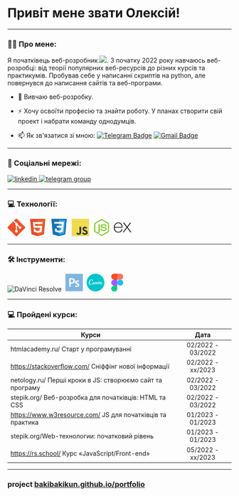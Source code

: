 
# Привіт мене звати Олексій!

---

### :man_technologist: Про мене:

Я початківець веб-розробник.<img src="https://media.giphy.com/media/WUlplcMpOCEmTGBtBW/giphy.gif" width="30px">. З початку 2022 року навчаюсь веб-розробці: від теорії популярних веб-ресурсів до різних курсів та практикумів. Пробував себе у написанні скриптів на python, але повернувся до написання сайтів та веб-програми.

- :telescope: Вивчаю веб-розробку.

- :zap: Хочу освоїти професію та знайти роботу. У планах створити свій проект і набрати команду однодумців.

- :mailbox: Як зв'язатися зі мною: [![Telegram Badge](https://img.shields.io/badge/-alexeyrublev-blue?style=flat&logo=Telegram&logoColor=white)](https://t.me/hplyr) [![Gmail Badge](https://img.shields.io/badge/-Gmail-red?style=flat&logo=Gmail&logoColor=white)](mailto:lastavengerintheworld@gmail.com)

---

### 🤝 Соціальні мережі:

  <div id="badges">
    <a href="https://www.linkedin.com/in/%D0%BB%D0%B5%D1%88%D0%B0-%D1%80%D1%83%D0%B1%D0%BB%D0%B5%D0%B2-5311981a4/" target="_blank">
      <img src="https://cdn-icons-png.flaticon.com/512/2504/2504799.png" width="40" height="40" alt="linkedin" />
    </a>
    <a href="" target="_blank">
      <img src="https://cdn-icons-png.flaticon.com/512/2111/2111646.png" width="40" height="40" alt="telegram group" />
    </a>
  </div>

---

### 💻 Технології:

<div>
  <img src="https://github.com/devicons/devicon/blob/master/icons/git/git-original.svg" title="git" alt="git" width="40" height="40"/>&nbsp
  <img src="https://github.com/devicons/devicon/blob/master/icons/html5/html5-original.svg" title="html5" alt="html5" width="40" height="40"/>&nbsp
  <img src="https://github.com/devicons/devicon/blob/master/icons/css3/css3-original.svg" title="css" alt="css" width="40" height="40"/>&nbsp
  <img src="https://github.com/devicons/devicon/blob/master/icons/javascript/javascript-original.svg" title="javascript" alt="javascript" width="40" height="40"/>&nbsp
  <img src="https://github.com/devicons/devicon/blob/master/icons/nodejs/nodejs-original.svg" title="nodejs" alt="nodejs" width="40" height="40"/>&nbsp
  <img src="https://github.com/devicons/devicon/blob/master/icons/express/express-original.svg" title="express" alt="express" width="40" height="40"/>&nbsp
</div>

---

### 🛠 Інструменти:

<div>
  <img src="https://upload.wikimedia.org/wikipedia/commons/9/90/DaVinci_Resolve_17_logo.svg" title="DaVinci Resolve" alt="DaVinci Resolve" width="40" height="40"/>&nbsp;
  <img src="https://github.com/devicons/devicon/blob/master/icons/photoshop/photoshop-plain.svg" title="photoshop" alt="photoshop" width="40" height="40"/>&nbsp;
  <img src="https://github.com/devicons/devicon/blob/master/icons/canva/canva-original.svg" title="canva" alt="canva" width="40" height="40"/>&nbsp;
  <img src="https://github.com/devicons/devicon/blob/master/icons/figma/figma-original.svg" title="figma" alt="figma" width="40" height="40"/>&nbsp;
</div>

---

### 💻 Пройдені курси:

| Курси                                                           | Дата              |
| ----------------------------------------------------------------| :---------------: |
| htmlacademy.ru/ Старт у програмуванні                           | 02/2022 - 03/2022 |
| https://stackoverflow.com/ Сніффінг нової інформації            | 02/2022 - xx/2023 |
| netology.ru/ Перші кроки в JS: створюємо сайт та програму       | 02/2022 - 03/2022 |
| stepik.org/ Веб-розробка для початківців: HTML та CSS           | 02/2022 - 03/2022 |
| https://www.w3resource.com/ JS для початківців та практика      | 01/2023 - 01/2023 |
| stepik.org/Web-технологии: початковий рівень                    | 01/2023 - 01/2023 |
| https://rs.school/ Курс «JavaScript/Front-end»                  | 05/2022 - xx/2023 |

---
### project [bakibakikun.github.io/portfolio](https://bakibakikun.github.io/portfolio/)
